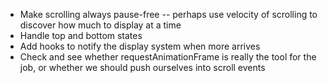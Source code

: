 * Make scrolling always pause-free -- perhaps use velocity of scrolling to discover how much to display at a time
* Handle top and bottom states
* Add hooks to notify the display system when more arrives
* Check and see whether requestAnimationFrame is really the tool for the job, or whether we should push ourselves into scroll events

